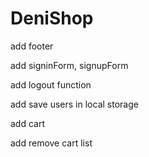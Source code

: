 # DeniShop

add footer

add signinForm, signupForm

add logout function

add save users in local storage

add cart

add remove cart list

